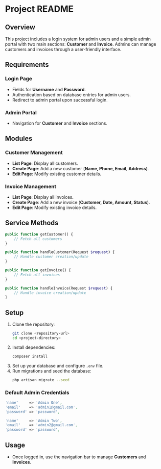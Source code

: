 # Project README

## Overview
This project includes a login system for admin users and a simple admin portal with two main sections: **Customer** and **Invoice**. Admins can manage customers and invoices through a user-friendly interface.

## Requirements

### Login Page
- Fields for **Username** and **Password**.
- Authentication based on database entries for admin users.
- Redirect to admin portal upon successful login.

### Admin Portal
- Navigation for **Customer** and **Invoice** sections.

## Modules

### Customer Management
- **List Page**: Display all customers.
- **Create Page**: Add a new customer (**Name, Phone, Email, Address**).
- **Edit Page**: Modify existing customer details.

### Invoice Management
- **List Page**: Display all invoices.
- **Create Page**: Add a new invoice (**Customer, Date, Amount, Status**).
- **Edit Page**: Modify existing invoice details.

## Service Methods
```php
public function getCustomer() {
    // Fetch all customers
}

public function handleCustomer(Request $request) {
    // Handle customer creation/update
}

public function getInvoice() {
    // Fetch all invoices
}

public function handleInvoice(Request $request) {
    // Handle invoice creation/update
}
```

## Setup

1. Clone the repository:
   ```sh
   git clone <repository-url>
   cd <project-directory>
   ```
2. Install dependencies:
   ```sh
   composer install
   ```
3. Set up your database and configure `.env` file.
4. Run migrations and seed the database:
   ```sh
   php artisan migrate --seed
   ```

### Default Admin Credentials
```php
'name'     => 'Admin One',
'email'    => 'admin1@gmail.com',
'password' => 'password',

'name'     => 'Admin Two',
'email'    => 'admin2@gmail.com',
'password' => 'password',
```

## Usage
- Once logged in, use the navigation bar to manage **Customers** and **Invoices**.